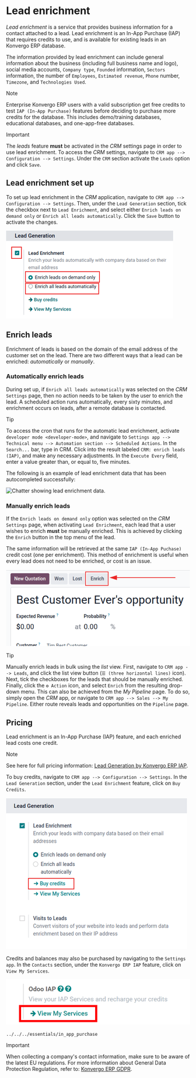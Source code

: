 # Lead enrichment

*Lead enrichment* is a service that provides business information for a
contact attached to a lead. Lead enrichment is an In-App Purchase (IAP)
that requires credits to use, and is available for existing leads in an
Konvergo ERP database.

The information provided by lead enrichment can include general
information about the business (including full business name and logo),
social media accounts, `Company type`, `Founded` information, `Sectors`
information, the number of `Employees`, `Estimated revenue`, `Phone`
number, `Timezone`, and `Technologies Used`.

> [!NOTE]
> Enterprise Konvergo ERP users with a valid subscription get free credits to
> test `IAP (In-App
> Purchase)` features before deciding to purchase more credits for the
> database. This includes demo/training databases, educational
> databases, and one-app-free databases.

> [!IMPORTANT]
> The *leads* feature **must** be activated in the *CRM* settings page
> in order to use lead enrichment. To access the *CRM* settings,
> navigate to `CRM app --> Configuration
> --> Settings`. Under the `CRM` section activate the `Leads` option and
> click `Save`.

## Lead enrichment set up

To set up lead enrichment in the *CRM* application, navigate to
`CRM app -->
Configuration --> Settings`. Then, under the `Lead Generation` section,
tick the checkbox next to `Lead Enrichment`, and select either
`Enrich leads on demand only` or `Enrich all leads automatically`. Click
the `Save` button to activate the changes.

<img src="lead_enrichment/lead-enrichment-activate.png"
class="align-center"
alt="CRM lead generation settings page, with lead enrichment activation highlighted, and enrich
leads on demand only chosen." />

## Enrich leads

Enrichment of leads is based on the domain of the email address of the
customer set on the lead. There are two different ways that a lead can
be enriched: *automatically* or *manually*.

### Automatically enrich leads

During set up, if `Enrich all leads automatically` was selected on the
*CRM* `Settings` page, then no action needs to be taken by the user to
enrich the lead. A scheduled action runs automatically, every sixty
minutes, and enrichment occurs on leads, after a remote database is
contacted.

> [!TIP]
> To access the cron that runs for the automatic lead enrichment,
> activate `developer mode
> <developer-mode>`, and navigate to
> `Settings app --> Technical menu --> Automation
> section --> Scheduled Actions`. In the `Search...` bar, type in
> <span class="title-ref">CRM</span>. Click into the result labeled
> `CRM: enrich leads (IAP)`, and make any necessary adjustments. In the
> `Execute Every` field, enter a value greater than, or equal to, five
> minutes.

<div class="example">

The following is an example of lead enrichment data that has been
autocompleted successfully:

<img src="lead_enrichment/lead-enrichment-data.png" class="align-center"
alt="Chatter showing lead enrichment data." />

</div>

### Manually enrich leads

If the `Enrich leads on demand only` option was selected on the *CRM*
`Settings` page, when activating `Lead Enrichment`, each lead that a
user wishes to enrich **must** be manually enriched. This is achieved by
clicking the `Enrich` button in the top menu of the lead.

The same information will be retrieved at the same
`IAP (In-App Puchase)` credit cost (one per enrichment). This method of
enrichment is useful when every lead does not need to be enriched, or
cost is an issue.

<img src="lead_enrichment/manual-enrichment.png" class="align-center"
alt="Manual enrich button feature highlighted on the CRM lead." />

> [!TIP]
> Manually enrich leads in bulk using the *list* view. First, navigate
> to `CRM app
> --> Leads`, and click the list view button
> (`☰ (three horizontal lines)` icon). Next, tick the checkboxes for the
> leads that should be manually enriched. Finally, click the `⚙️ Action`
> icon, and select `Enrich` from the resulting drop-down menu. This can
> also be achieved from the *My Pipeline* page. To do so, simply open
> the *CRM* app, or navigate to `CRM app --> Sales --> My Pipeline`.
> Either route reveals leads and opportunities on the `Pipeline` page.

## Pricing

Lead enrichment is an In-App Purchase (IAP) feature, and each enriched
lead costs one credit.

> [!NOTE]
> See here for full pricing information: [Lead Generation by Konvergo ERP
> IAP](https://iap.odoo.com/iap/in-app-services/273).

To buy credits, navigate to `CRM app --> Configuration --> Settings`. In
the `Lead Generation` section, under the `Lead Enrichment` feature,
click on `Buy Credits`.

<img src="lead_enrichment/buy-lead-enrichment-credits-setting.png"
class="align-center"
alt="Buy credits from the lead enrichment settings." />

Credits and balances may also be purchased by navigating to the
`Settings app`. In the `Contacts` section, under the `Konvergo ERP IAP` feature,
click on `View
My Services`.

<img src="lead_enrichment/view-my-services-setting.png"
class="align-center" alt="Buy credits in the Konvergo ERP IAP settings." />

<div class="seealso">

`../../../essentials/in_app_purchase`

</div>

> [!IMPORTANT]
> When collecting a company's contact information, make sure to be aware
> of the latest EU regulations. For more information about General Data
> Protection Regulation, refer to: [Konvergo ERP GDPR](http://odoo.com/gdpr).
